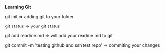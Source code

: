 **Learning Git**

git init => adding git to your folder

git status => your git status

git add readme.md => will add your readme.md to git

git commit -m 'testing github and ssh test repo' => commiting your changes

